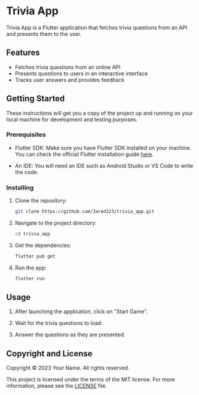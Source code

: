 # Trivia App

Trivia App is a Flutter application that fetches trivia questions from an API and presents them to the user.

## Features

- Fetches trivia questions from an online API
- Presents questions to users in an interactive interface
- Tracks user answers and provides feedback

## Getting Started

These instructions will get you a copy of the project up and running on your local machine for development and testing purposes.

### Prerequisites

- Flutter SDK: Make sure you have Flutter SDK installed on your machine. You can check the official Flutter installation guide [here](https://flutter.dev/docs/get-started/install).

- An IDE: You will need an IDE such as Android Studio or VS Code to write the code.

### Installing

1. Clone the repository:

    ```bash
    git clone https://github.com/Jared223/trivia_app.git
    ```

2. Navigate to the project directory:

    ```bash
    cd trivia_app
    ```

3. Get the dependencies:

    ```bash
    flutter pub get
    ```

4. Run the app:

    ```bash
    flutter run
    ```

## Usage

1. After launching the application, click on "Start Game".

2. Wait for the trivia questions to load. 

3. Answer the questions as they are presented.

## Copyright and License

Copyright © 2023 Your Name. All rights reserved.

This project is licensed under the terms of the MIT license. For more information, please see the [LICENSE](LICENSE) file.
